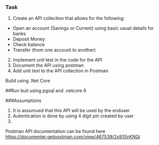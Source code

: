 ﻿### Task
1. Create an API collection that allows for the following:
- Open an account (Savings or Current) using basic usual details for banks
- Deposit Money
- Check balance
- Transfer (from one account to another)
2. Implement unit test in the code for the API
3. Document the API using postman
4. Add unit test to the API collection in Postman

Build using .Net Core

##Run
buit using pgsql and .netcore 6

###Assumptions
1. It is assumued that this API will be used by the enduser
2. Autentication is done by using 4 digit pin created by user
3. 


Postman API documentation can be found here https://documenter.getpostman.com/view/467539/2s935rKNQj